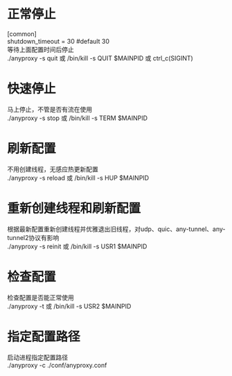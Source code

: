 # 正常停止
[common]  
    shutdown_timeout = 30    #default 30  
等待上面配置时间后停止  
./anyproxy -s quit 或 /bin/kill -s QUIT $MAINPID  或 ctrl_c(SIGINT)   

# 快速停止
马上停止，不管是否有流在使用  
./anyproxy -s stop 或 /bin/kill -s TERM $MAINPID  

# 刷新配置
不用创建线程，无感应热更新配置  
./anyproxy -s reload 或 /bin/kill -s HUP $MAINPID  

# 重新创建线程和刷新配置
根据最新配置重新创建线程并优雅退出旧线程，对udp、quic、any-tunnel、any-tunnel2协议有影响  
./anyproxy -s reinit 或 /bin/kill -s USR1 $MAINPID  

# 检查配置
检查配置是否能正常使用  
./anyproxy -t 或 /bin/kill -s USR2 $MAINPID  

# 指定配置路径
启动进程指定配置路径  
./anyproxy -c ./conf/anyproxy.conf  